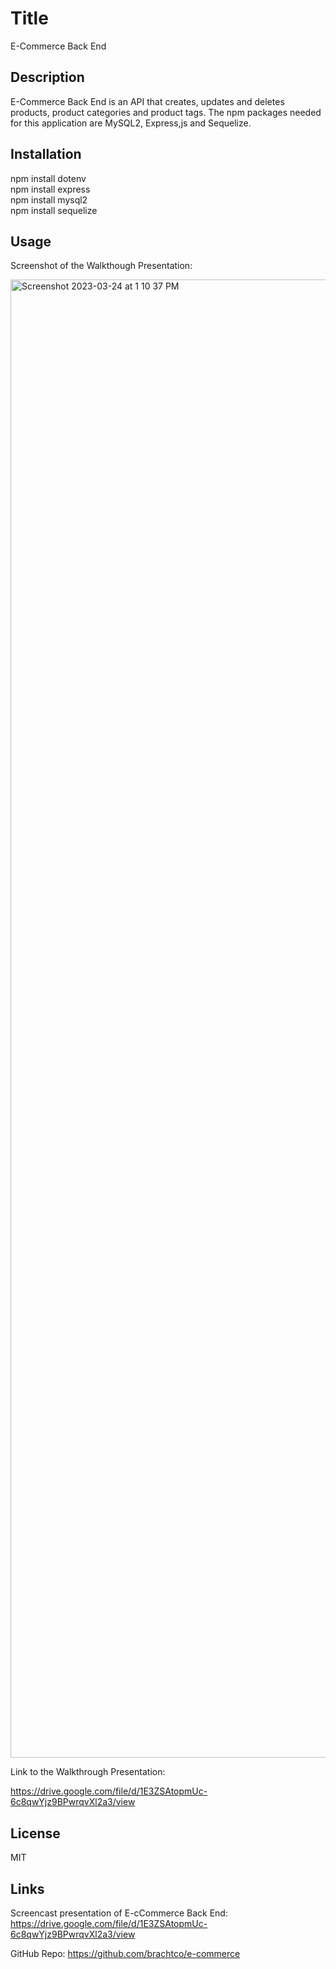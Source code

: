 # Title
E-Commerce Back End

## Description

E-Commerce Back End is an API that creates, updates and deletes products, product categories and product tags. The npm 
packages needed for this application are MySQL2, Express,js and Sequelize. 

## Installation

npm install dotenv  
npm install express  
npm install mysql2  
npm install sequelize  

## Usage


Screenshot of the Walkthough Presentation:

<img width="2365" alt="Screenshot 2023-03-24 at 1 10 37 PM" src="https://user-images.githubusercontent.com/17559972/227618955-97fef659-5913-4bb6-aa46-98fd817ef8a2.png">

Link to the Walkthrough Presentation:

https://drive.google.com/file/d/1E3ZSAtopmUc-6c8qwYjz9BPwrqvXl2a3/view


## License

MIT

## Links

Screencast presentation of E-cCommerce Back End: https://drive.google.com/file/d/1E3ZSAtopmUc-6c8qwYjz9BPwrqvXl2a3/view

GitHub Repo: https://github.com/brachtco/e-commerce






